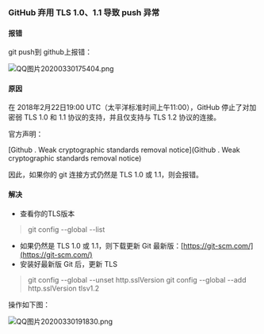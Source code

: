 ### GitHub 弃用 TLS 1.0、1.1 导致 push 异常

#### 报错

git push到 github上报错：

![QQ图片20200330175404.png](https://i.loli.net/2020/03/30/ArJZmtc8EKMiPCf.png)

#### 原因
在 2018年2月22日19:00 UTC（太平洋标准时间上午11:00），GitHub 停止了对加密弱 TLS 1.0 和 1.1 协议的支持，并且仅支持与 TLS 1.2 协议的连接。

官方声明：

[Github . Weak cryptographic standards removal notice](Github . Weak cryptographic standards removal notice)

因此，如果你的 git 连接方式仍然是 TLS 1.0 或 1.1，则会报错。

#### 解决

- 查看你的TLS版本

> git config --global --list 

-  如果仍然是 TLS 1.0 或 1.1，则下载更新 Git 最新版：[https://git-scm.com/](https://git-scm.com/)
-  安装好最新版 Git 后，更新 TLS

> git config --global --unset http.sslVersion
> git config --global --add http.sslVersion tlsv1.2

操作如下图：

![QQ图片20200330191830.png](https://i.loli.net/2020/03/30/lof7y5INjdWpQCA.png)

